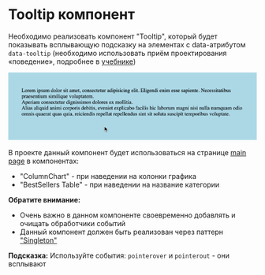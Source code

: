 # Tooltip компонент

Необходимо реализовать компонент "Tooltip", который будет показывать всплывающую подсказку
на элементах с data-атрибутом `data-tooltip` (необходимо использовать приём проектирования «поведение»,
подробнее в [учебнике](https://learn.javascript.ru/event-delegation#priyom-proektirovaniya-povedenie))

!["Tooltip"](public/tooltip.gif)

В проекте данный компонент будет использоваться на странице [main page](https://course-js.javascript.ru/)
в компонентах:

- "ColumnChart" - при наведении на колонки графика
- "BestSellers Table" - при наведении на название категории

**Обратите внимание:**

- Очень важно в данном компоненте своевременно добавлять и очищать обработчики событий
- Данный компонент должен быть реализован через паттерн
  ["Singleton"](https://ru.wikipedia.org/wiki/%D0%9E%D0%B4%D0%B8%D0%BD%D0%BE%D1%87%D0%BA%D0%B0_%28%D1%88%D0%B0%D0%B1%D0%BB%D0%BE%D0%BD_%D0%BF%D1%80%D0%BE%D0%B5%D0%BA%D1%82%D0%B8%D1%80%D0%BE%D0%B2%D0%B0%D0%BD%D0%B8%D1%8F%29)

**Подсказка:**
Используйте события: `pointerover` и `pointerout` - они всплывают
